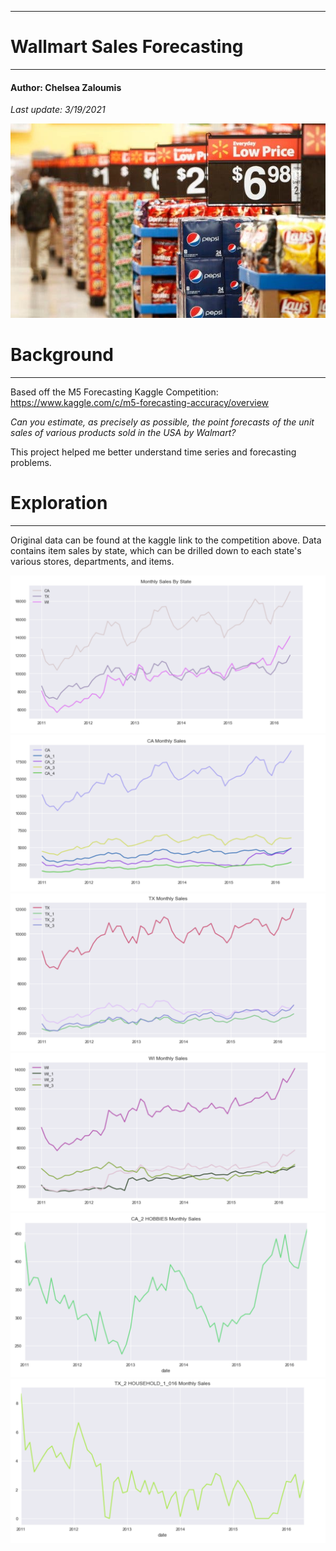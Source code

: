 **********************************************
# Wallmart Sales Forecasting
**********************************************

#### Author: Chelsea Zaloumis

*Last update: 3/19/2021*

![title](images/wallmart.jpeg)

# Background
---
Based off the M5 Forecasting Kaggle Competition: https://www.kaggle.com/c/m5-forecasting-accuracy/overview

*Can you estimate, as precisely as possible, the point forecasts of the unit sales of various products sold in the USA by Walmart?*

This project helped me better understand time series and forecasting problems.

# Exploration
---
Original data can be found at the kaggle link to the competition above. Data contains item sales by state, which can be drilled down to each state's various stores, departments, and items.

![State Comparison](images/monthly_sales_state.png)
![CA Sales](images/ca_monthly_sales.png)
![TX Sales](images/tx_monthly_sales.png)
![WI Sales](images/wi_monthly_sales.png)
![Dept Example](images/dept_ex_sales.png)
![Item Example](images/item_ex_sales.png)

